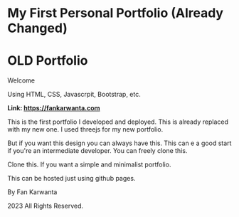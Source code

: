 # My First Personal Portfolio (Already Changed)
# OLD Portfolio

Welcome

Using HTML, CSS, Javascrpit, Bootstrap, etc.

**Link: https://fankarwanta.com**

This is the first portfolio I developed and deployed.
This is already replaced with my new one.
I used threejs for my new portfolio.

But if you want this design you can always have this.
This can e a good start if you're an intermediate developer.
You can freely clone this.

Clone this. If you want a simple and minimalist portfolio.

This can be hosted just using github pages.

By Fan Karwanta

2023 All Rights Reserved.

